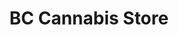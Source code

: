---
title: "BC Cannabis Store"
url: /kamloops/bc-cannabis-store-lansdowne-street/
shop: cannabis
---